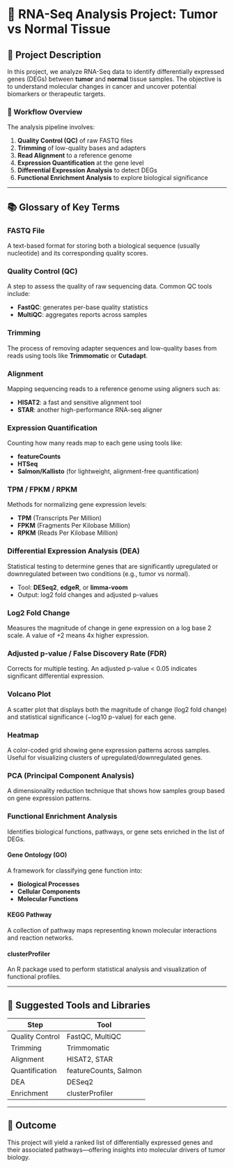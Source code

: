 # 🧬 RNA-Seq Analysis Project: Tumor vs Normal Tissue

## 📌 Project Description

In this project, we analyze RNA-Seq data to identify differentially expressed genes (DEGs) between **tumor** and **normal** tissue samples. The objective is to understand molecular changes in cancer and uncover potential biomarkers or therapeutic targets.

### 🔬 Workflow Overview

The analysis pipeline involves:

1. **Quality Control (QC)** of raw FASTQ files
2. **Trimming** of low-quality bases and adapters
3. **Read Alignment** to a reference genome
4. **Expression Quantification** at the gene level
5. **Differential Expression Analysis** to detect DEGs
6. **Functional Enrichment Analysis** to explore biological significance

---

## 📚 Glossary of Key Terms

### FASTQ File
A text-based format for storing both a biological sequence (usually nucleotide) and its corresponding quality scores.

### Quality Control (QC)
A step to assess the quality of raw sequencing data. Common QC tools include:

- **FastQC**: generates per-base quality statistics
- **MultiQC**: aggregates reports across samples

### Trimming
The process of removing adapter sequences and low-quality bases from reads using tools like **Trimmomatic** or **Cutadapt**.

### Alignment
Mapping sequencing reads to a reference genome using aligners such as:

- **HISAT2**: a fast and sensitive alignment tool
- **STAR**: another high-performance RNA-seq aligner

### Expression Quantification
Counting how many reads map to each gene using tools like:

- **featureCounts**
- **HTSeq**
- **Salmon/Kallisto** (for lightweight, alignment-free quantification)

### TPM / FPKM / RPKM
Methods for normalizing gene expression levels:
- **TPM** (Transcripts Per Million)
- **FPKM** (Fragments Per Kilobase Million)
- **RPKM** (Reads Per Kilobase Million)

### Differential Expression Analysis (DEA)
Statistical testing to determine genes that are significantly upregulated or downregulated between two conditions (e.g., tumor vs normal).

- Tool: **DESeq2**, **edgeR**, or **limma-voom**
- Output: log2 fold changes and adjusted p-values

### Log2 Fold Change
Measures the magnitude of change in gene expression on a log base 2 scale. A value of +2 means 4x higher expression.

### Adjusted p-value / False Discovery Rate (FDR)
Corrects for multiple testing. An adjusted p-value < 0.05 indicates significant differential expression.

### Volcano Plot
A scatter plot that displays both the magnitude of change (log2 fold change) and statistical significance (−log10 p-value) for each gene.

### Heatmap
A color-coded grid showing gene expression patterns across samples. Useful for visualizing clusters of upregulated/downregulated genes.

### PCA (Principal Component Analysis)
A dimensionality reduction technique that shows how samples group based on gene expression patterns.

### Functional Enrichment Analysis
Identifies biological functions, pathways, or gene sets enriched in the list of DEGs.

#### Gene Ontology (GO)
A framework for classifying gene function into:
- **Biological Processes**
- **Cellular Components**
- **Molecular Functions**

#### KEGG Pathway
A collection of pathway maps representing known molecular interactions and reaction networks.

#### clusterProfiler
An R package used to perform statistical analysis and visualization of functional profiles.

---

## 📁 Suggested Tools and Libraries

| Step | Tool |
|------|------|
| Quality Control | FastQC, MultiQC |
| Trimming | Trimmomatic |
| Alignment | HISAT2, STAR |
| Quantification | featureCounts, Salmon |
| DEA | DESeq2 |
| Enrichment | clusterProfiler |

---

## 🧪 Outcome

This project will yield a ranked list of differentially expressed genes and their associated pathways—offering insights into molecular drivers of tumor biology.
